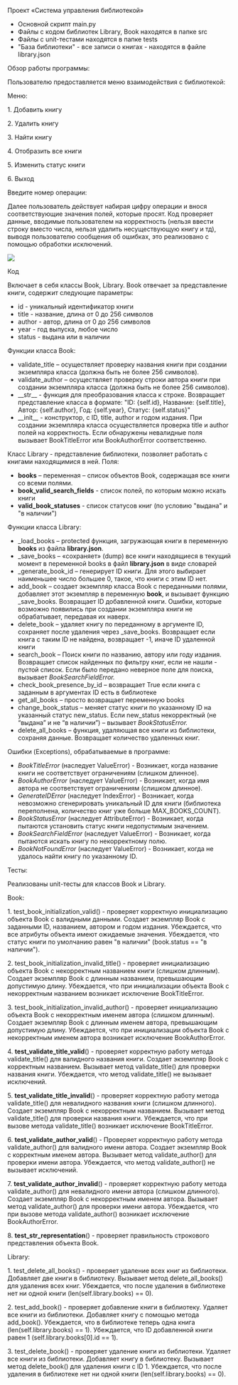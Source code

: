 Проект «Система управления библиотекой»

- Основной скрипт main.py
- Файлы с кодом библиотек Library, Book находятся в папке src
- Файлы с unit-тестами находятся в папке tests
- "База библиотеки" - все записи о книгах - находятся в файле library.json

Обзор работы программы:

Пользователю предоставляется меню взаимодействия с библиотекой:

Меню:

1\. Добавить книгу

2\. Удалить книгу

3\. Найти книгу

4\. Отобразить все книги

5\. Изменить статус книги

6\. Выход

Введите номер операции: 

Далее пользователь действует набирая цифру операции и внося соответствующие значения полей, которые просят. Код проверяет данные, вводимые пользователем на корректность (нельзя ввести строку вместо числа, нельзя удалить несуществующую книгу и тд), выводя пользователю сообщения об ошибках, это реализовано с помощью обработки исключений.

![](Aspose.Words.cf20d2ba-f727-4cff-9401-a8731ff1ec01.001.png)

Код

Включает в себя классы Book, Library. Book отвечает за представление книги, содержит следующие параметры: 

- id - уникальный идентификатор книги
- title - название, длина от 0 до 256 символов
- author - автор, длина от 0 до 256 символов
- year - год выпуска, любое число
- status - выдана или в наличии

Функции класса Book:

- validate\_title – осуществляет проверку названия книги при создании экземпляра класса (должна быть не более 256 символов).
- validate\_author – осуществляет проверку строки автора книги при создании экземпляра класса (должна быть не более 256 символов).
- \_\_str\_\_ - функция для преобразования класса к строке. Возвращает представление класса в формате: "ID: {self.id}, Название: {self.title}, Автор: {self.author}, Год: {self.year}, Статус: {self.status}"
- \_\_init\_\_ - конструктор, с ID, title, author и годом издания. При создании экземпляра класса осуществляется проверка title и author полей на корректность. Если обнаружены невалидные поля вызывает BookTitleError или BookAuthorError соответственно.

Класс Library - представление библиотеки, позволяет работать с книгами находящимися в ней. Поля:

- **books** – переменная – список объектов Book, содержащая все книги со всеми полями.
- **book\_valid\_search\_fields** - список полей, по которым можно искать книги
- **valid\_book\_statuses** - список статусов книг (по условию "выдана" и "в наличии")

Функции класса Library:

- \_load\_books – protected функция, загружающая книги в переменную **books** из файла **library.json**.
- \_save\_books – «сохраняет» (dump) все книги находящиеся в текущий момент в переменной books в файл **library.json** в виде словарей
- \_generate\_book\_id – генерирует ID книги. Для этого выбирает наименьшее число большее 0, такое, что книги с этим ID нет.
- add\_book – создает экземпляр класса Book с переданными полями, добавляет этот экземпляр в переменную **book**, и вызывает функцию \_save\_books. Возвращает ID добавленной книги. Ошибки, которые возможно появились при создании экземпляра книги не обрабатывает, передавая их наверх.
- delete\_book – удаляет книгу по переданному в аргументе ID, сохраняет после удаления через \_save\_books. Возвращает если книга с таким ID не найдена, возвращает -1, иначе ID удаленной книги
- search\_book – Поиск книги по названию, автору или году издания. Возвращает список найденных по фильтру книг, если не нашли - пустой список. Если было передано неверное поле для поиска, вызывает *BookSearchFieldError.*
- check\_book\_presence\_by\_id – возвращает True если книга с заданным в аргументах ID есть в библиотеке
- get\_all\_books – просто возвращает переменную books
- change\_book\_status – меняет статус книги по указанному ID на указанный статус new\_status. Если new\_status некорректный (не “выдана” и не “в наличии”) – вызывает *BookStatusError.*
- delete\_all\_books – функция, удаляющая все книги из библиотеки, сохраняя данные. Возвращает количество удаленных книг.

Ошибки (Exceptions), обрабатываемые в программе:

- *BookTitleError* (наследует ValueError) - Возникает, когда название книги не соответствует ограничениям (слишком длинное).
- *BookAuthorError* (наследует ValueError) - Возникает, когда имя автора не соответствует ограничениям (слишком длинное).
- *GenerateIDError* (наследует IndexError) - Возникает, когда невозможно сгенерировать уникальный ID для книги (библиотека переполнена, количество книг уже больше MAX\_BOOKS\_COUNT).
- *BookStatusError* (наследует AttributeError) - Возникает, когда пытаются установить статус книги недопустимым значением.
- *BookSearchFieldError* (наследует ValueError) - Возникает, когда пытаются искать книгу по некорректному полю.
- *BookNotFoundError* (наследует ValueError) - Возникает, когда не удалось найти книгу по указанному ID.

Тесты:

Реализованы unit-тесты для классов Book и Library. 

Book:

1\. test\_book\_initialization\_valid() - проверяет корректную инициализацию объекта Book с валидными данными. Создает экземпляр Book с заданными ID, названием, автором и годом издания. Убеждается, что все атрибуты объекта имеют ожидаемые значения. Убеждается, что статус книги по умолчанию равен "в наличии" (book.status == "в наличии").

2\. test\_book\_initialization\_invalid\_title() - проверяет инициализацию объекта Book с некорректным названием книги (слишком длинным). Создает экземпляр Book с длинным названием, превышающим допустимую длину. Убеждается, что при инициализации объекта Book с некорректным названием возникает исключение BookTitleError.

3\. test\_book\_initialization\_invalid\_author() - проверяет инициализацию объекта Book с некорректным именем автора (слишком длинным). Создает экземпляр Book с длинным именем автора, превышающим допустимую длину. Убеждается, что при инициализации объекта Book с некорректным именем автора возникает исключение BookAuthorError.

4\. **test\_validate\_title\_valid**() - проверяет корректную работу метода validate\_title() для валидного названия книги. Создает экземпляр Book с корректным названием. Вызывает метод validate\_title() для проверки названия книги. Убеждается, что метод validate\_title() не вызывает исключений.

5\. **test\_validate\_title\_invalid**() - проверяет корректную работу метода validate\_title() для невалидного названия книги (слишком длинного). Создает экземпляр Book с некорректным названием. Вызывает метод validate\_title() для проверки названия книги. Убеждается, что при вызове метода validate\_title() возникает исключение BookTitleError.

6\. **test\_validate\_author\_valid**() - Проверяет корректную работу метода validate\_author() для валидного имени автора. Создает экземпляр Book с корректным именем автора. Вызывает метод validate\_author() для проверки имени автора. Убеждается, что метод validate\_author() не вызывает исключений.

7\. **test\_validate\_author\_invalid**() - проверяет корректную работу метода validate\_author() для невалидного имени автора (слишком длинного). Создает экземпляр Book с некорректным именем автора. Вызывает метод validate\_author() для проверки имени автора. Убеждается, что при вызове метода validate\_author() возникает исключение BookAuthorError.

8\. **test\_str\_representation**() - проверяет правильность строкового представления объекта Book.

Library:

1\. test\_delete\_all\_books() - проверяет удаление всех книг из библиотеки. Добавляет две книги в библиотеку. Вызывает метод delete\_all\_books() для удаления всех книг. Убеждается, что после удаления в библиотеке нет ни одной книги (len(self.library.books) == 0).

2\. test\_add\_book() - проверяет добавление книги в библиотеку. Удаляет все книги из библиотеки. Добавляет книгу с помощью метода add\_book(). Убеждается, что в библиотеке теперь одна книга (len(self.library.books) == 1). Убеждается, что ID добавленной книги равен 1 (self.library.books[0].id == 1).

3\. test\_delete\_book() - проверяет удаление книги из библиотеки. Удаляет все книги из библиотеки. Добавляет книгу в библиотеку. Вызывает метод delete\_book() для удаления книги с ID 1. Убеждается, что после удаления в библиотеке нет ни одной книги (len(self.library.books) == 0).
